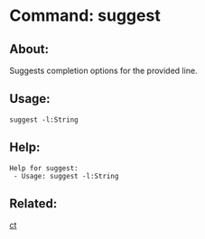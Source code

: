 Command: suggest
====================

About:
--------------------
Suggests completion options for the provided line.

Usage:
--------------------
```
suggest -l:String 
```

Help:
--------------------
```
Help for suggest:
 - Usage: suggest -l:String 

```

Related:
--------------------
[ct](index.md)
